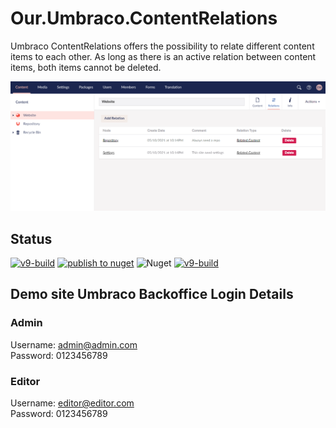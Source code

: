 # Our.Umbraco.ContentRelations
Umbraco ContentRelations offers the possibility to relate different content items to each other. As long as there is an active relation between content items, both items cannot be deleted.

![Content App ContentRelations](https://raw.githubusercontent.com/erikjanwestendorp/Our.Umbraco.ContentRelations/main/screenshots/contentapp.PNG)

## Status
[![v9-build](https://github.com/erikjanwestendorp/Our.Umbraco.ContentRelations/actions/workflows/build.yml/badge.svg)](https://github.com/erikjanwestendorp/Our.Umbraco.ContentRelations/actions/workflows/build.yml)
[![publish to nuget](https://github.com/erikjanwestendorp/Our.Umbraco.ContentRelations/actions/workflows/publish.yml/badge.svg)](https://github.com/erikjanwestendorp/Our.Umbraco.ContentRelations/actions/workflows/publish.yml)
![Nuget](https://img.shields.io/nuget/dt/Our.Umbraco.ContentRelations)
[![v9-build](https://github.com/erikjanwestendorp/Our.Umbraco.ContentRelations/actions/workflows/build.yml/badge.svg)](https://github.com/erikjanwestendorp/Our.Umbraco.ContentRelations/actions/workflows/build.yml)

## Demo site Umbraco Backoffice Login Details

### Admin
Username: admin@admin.com   
Password: 0123456789

### Editor  
Username: editor@editor.com   
Password: 0123456789


